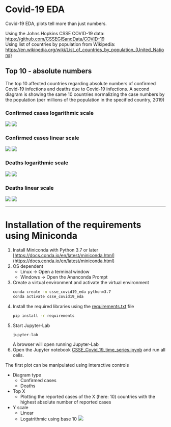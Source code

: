 # Covid-19 EDA
Covid-19 EDA, plots tell more than just numbers.

Using the Johns Hopkins CSSE COVID-19 data: https://github.com/CSSEGISandData/COVID-19 <br>
Using list of countries by population from Wikipedia: https://en.wikipedia.org/wiki/List_of_countries_by_population_(United_Nations)

## Top 10 - absolute numbers
The top 10 affected countries regarding absolute numbers of confirmed Covid-19 infections and deaths due to Covid-19 infections. 
A second diagram is showing the same 10 countries normalizing the case numbers by the population (per millions of the population in the specified country, 2019)

### Confirmed cases logarithmic scale
![](./Confirmed_top10_Log_10.svg)
![](./Confirmed_top10_Log_10_normalized.svg)
### Confirmed cases linear scale
![](./Confirmed_top10_Linear.svg)
![](./Confirmed_top10_Linear_normalized.svg)

### Deaths logarithmic scale
![](./Deaths_top10_Log_10.svg)
![](./Deaths_top10_Log_10_normalized.svg)
### Deaths linear scale
![](./Deaths_top10_Linear.svg)
![](./Deaths_top10_Linear_normalized.svg)


---
# Installation of the requirements using Miniconda
1. Install Miniconda with Python 3.7 or later [https://docs.conda.io/en/latest/miniconda.html](https://docs.conda.io/en/latest/miniconda.html)
2. OS dependent
    * Linux &rarr; Open a terminal window
    * Windows &rarr; Open the Ananconda Prompt
4. Create a virtual environment and activate the virtual environment
    ```bash
    conda create -n csse_covid19_eda python=3.7
    conda activate csse_covid19_eda
    ```
5. Install the required libraries using the [requirements.txt](requirements.txt) file
    ```bash
    pip install -r requirements
    ```
6. Start Jupyter-Lab
    ```bash
    jupyter-lab
    ```
    A browser will open running Jupyter-Lab
7. Open the Jupyter notebook [CSSE_Covid_19_time_series.ipynb](CSSE_Covid_19_time_series.ipynb) and run all cells.

The first plot can be manipulated using interactive controls
* Diagram type
    * Confirmed cases
    * Deaths
* Top X
    * Plotting the reported cases of the X (here: 10) countries with the highest absolute number of reported cases
* Y scale
    * Linear
    * Logatrithmic using base 10
![](screen_shot_ipywidgets.JPG)


